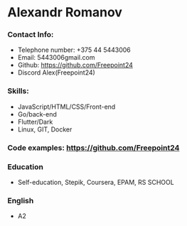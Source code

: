 
Alexandr Romanov
================

### Contact Info:
+ Telephone number: +375 44 5443006
+ Email: 5443006gmail.com
+ Github: https://github.com/Freepoint24
+ Discord Alex(Freepoint24)

### Skills:
+ JavaScript/HTML/CSS/Front-end
+ Go/back-end
+ Flutter/Dark
+ Linux, GIT, Docker

### Code examples: https://github.com/Freepoint24

### Education
+ Self-education, Stepik, Coursera, EPAM, RS SCHOOL

### English
+ A2         
